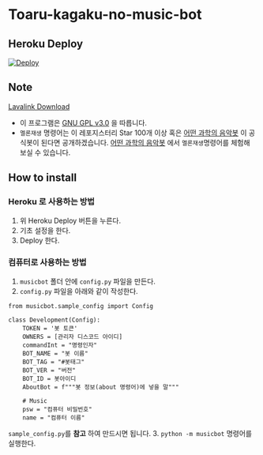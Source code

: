 # Toaru-kagaku-no-music-bot

## Heroku Deploy
[![Deploy](https://www.herokucdn.com/deploy/button.svg)](https://heroku.com/deploy?template=https://github.com/NewPremium/Toaru-kagaku-no-music-bot)

## Note

[Lavalink Download](https://github.com/Cog-Creators/Lavalink-Jars/releases)

* 이 프로그램은 [GNU GPL v3.0](https://www.gnu.org/licenses/gpl-3.0.html) 을 따릅니다.
* `멜론재생` 명령어는 이 레포지스터리 Star 100개 이상 혹은 [어떤 과학의 음악봇](https://discord.com/oauth2/authorize?client_id=714140461840728144&permissions=3165184&scope=bot) 이 공식봇이 된다면 공개하겠습니다. [어떤 과학의 음악봇](https://discord.com/oauth2/authorize?client_id=714140461840728144&permissions=3165184&scope=bot) 에서 `멜론재생`명령어를 체험해 보실 수 있습니다.

## How to install

### Heroku 로 사용하는 방법

1. 위 Heroku Deploy 버튼을 누른다.
2. 기초 설정을 한다.
3. Deploy 한다.

### 컴퓨터로 사용하는 방법

1. `musicbot` 폴더 안에 `config.py` 파일을 만든다.
2. `config.py` 파일을 아래와 같이 작성한다.
```
from musicbot.sample_config import Config

class Development(Config):
    TOKEN = '봇 토큰'
    OWNERS = [관리자 디스코드 아이디]
    commandInt = "명령인자"
    BOT_NAME = "봇 이름"
    BOT_TAG = "#봇태그"
    BOT_VER = "버전"
    BOT_ID = 봇아이디
    AboutBot = f"""봇 정보(about 명령어)에 넣을 말"""

    # Music
    psw = "컴퓨터 비밀번호"
    name = "컴퓨터 이름"
```
`sample_config.py`를 **참고** 하여 만드시면 됩니다.
3. `python -m musicbot` 명령어를 실행한다.